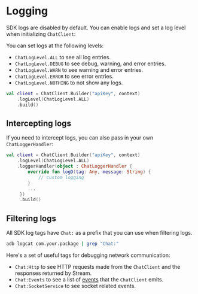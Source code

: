 # Logging

SDK logs are disabled by default. You can enable logs and set a log level when initializing `ChatClient`:

You can set logs at the following levels:

- `ChatLogLevel.ALL` to see all log entries.
- `ChatLogLevel.DEBUG` to see debug, warning, and error entries.
- `ChatLogLevel.WARN` to see warning and error entries.
- `ChatLogLevel.ERROR` to see error entries.
- `ChatLogLevel.NOTHING` to not show any logs.

```kotlin
val client = ChatClient.Builder("apiKey", context)
    .logLevel(ChatLogLevel.ALL)
    .build()
```

## Intercepting logs

If you need to intercept logs, you can also pass in your own `ChatLoggerHandler`:

```kotlin
val client = ChatClient.Builder("apiKey", context)
    .logLevel(ChatLogLevel.ALL)
    .loggerHandler(object : ChatLoggerHandler {
        override fun logD(tag: Any, message: String) {
            // custom logging
        }
        ...
     })
     .build()
```

## Filtering logs

All SDK log tags have `Chat:` as a prefix that you can use when filtering logs.

```bash
adb logcat com.your.package | grep "Chat:"
```

Here's a set of useful tags for debugging network communication:

- `Chat:Http` to see HTTP requests made from the `ChatClient` and the responses returned by Stream.
- `Chat:Events` to see a list of [events](https://getstream.github.io/stream-chat-android/stream-chat-android-client/stream-chat-android-client/io.getstream.chat.android.client.events/-chat-event/index.html) that the `ChatClient` emits.
- `Chat:SocketService` to see socket related events.
